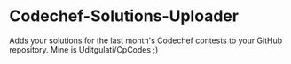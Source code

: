 # Codechef-Solutions-Uploader
Adds your solutions for the last month's Codechef contests to your GitHub repository. Mine is Uditgulati/CpCodes ;)
